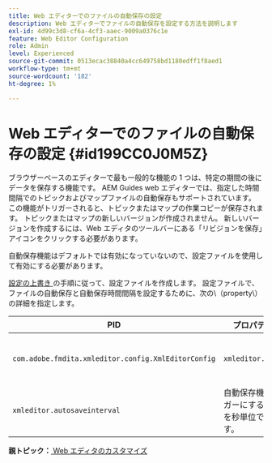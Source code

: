 ```yaml
---
title: Web エディターでのファイルの自動保存の設定
description: Web エディターでファイルの自動保存を設定する方法を説明します
exl-id: 4d99c3d8-cf6a-4cf3-aaec-9009a0376c1e
feature: Web Editor Configuration
role: Admin
level: Experienced
source-git-commit: 0513ecac38840a4cc649758bd1180edff1f8aed1
workflow-type: tm+mt
source-wordcount: '182'
ht-degree: 1%

---
```


# Web エディターでのファイルの自動保存の設定 {#id199CC0J0M5Z}

ブラウザーベースのエディターで最も一般的な機能の 1 つは、特定の期間の後にデータを保存する機能です。 AEM Guides web エディターでは、指定した時間間隔でのトピックおよびマップファイルの自動保存もサポートされています。 この機能がトリガーされると、トピックまたはマップの作業コピーが保存されます。 トピックまたはマップの新しいバージョンが作成されません。 新しいバージョンを作成するには、Web エディタのツールバーにある「リビジョンを保存」アイコンをクリックする必要があります。

自動保存機能はデフォルトでは有効になっていないので、設定ファイルを使用して有効にする必要があります。

[ 設定の上書き ](download-install-additional-config-override.md#) の手順に従って、設定ファイルを作成します。 設定ファイルで、ファイルの自動保存と自動保存時間間隔を設定するために、次の\（property\）の詳細を指定します。

| PID | プロパティキー | プロパティの値 |
|---|------------|--------------|
| `com.adobe.fmdita.xmleditor.config.XmlEditorConfig` | `xmleditor.autosave` | ブール値\（true/false\）.<br> **デフォルト値**:false |
| `xmleditor.autosaveinterval` | 自動保存機能をトリガーにする時間間隔を秒単位で指定します。 |

**親トピック：**&#x200B;[ Web エディタのカスタマイズ ](conf-web-editor.md)
